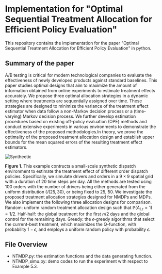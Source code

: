# Implementation for "Optimal Sequential Treatment Allocation for Efficient Policy Evaluation"

This repository contains the implementation for the paper "Optimal Sequential Treatment Allocation for Efficient Policy Evaluation" in python.

## Summary of the paper

A/B testing is critical  for modern technological companies to evaluate the effectiveness of newly developed products against standard baselines. This paper studies optimal designs that aim to maximize the amount of information obtained from online experiments to estimate treatment effects accurately. We propose three optimal allocation strategies in a dynamic setting where treatments are sequentially assigned over time. These strategies are designed to minimize the variance of the treatment effect estimator when data follow a non-Markov decision process or a (time-varying) Markov decision process. We further develop estimation procedures based on existing off-policy evaluation (OPE) methods and conduct extensive experiments in various environments to demonstrate the effectiveness of the proposed methodologies.In theory, we prove the optimality of the proposed treatment allocation design and establish upper bounds for the mean squared errors of the resulting treatment effect estimators. 

<img src=https://github.com/tingstat/NTMDP_experimental_design/blob/main/Syntheetic%20Dispatch.png alt=Syntheetic>

**Figure 1**. This example contructs a  small-scale synthetic dispatch environment to estimate the treatment effect of different order dispatch policies. Specifically, we simulate drivers and orders in a $9 \times 9$ spatial grid with a duration of 20 time steps per day. All the methods are tested using 100 orders with the number of drivers being either generated from the uniform distribution $U(25, 30)$, or being fixed to 25, 50.  We investigate the proposed treatment allocation strategies designed for NMDPs and MDPs. We also implement the following three allocation designs for comparison. Random: uniform random treatment allocation design such that $\mathbb{P}(A_{i,t} = 1) = 1/2$. Half-half: the global treatment for the first $n/2$ days and the global control for the remaining days. Greedy: the $\epsilon$-greedy algorithms that select the current-best treatment, which maximizes the Q-function, with probability $1 - \epsilon$, and employs a uniform random policy with probability $\epsilon$.

## File Overview

- NTMDP.py: the estimation functions and the data generating function.
- NTMDP_simu.py: demo codes to run the experiment with respect to Example 5.3.
